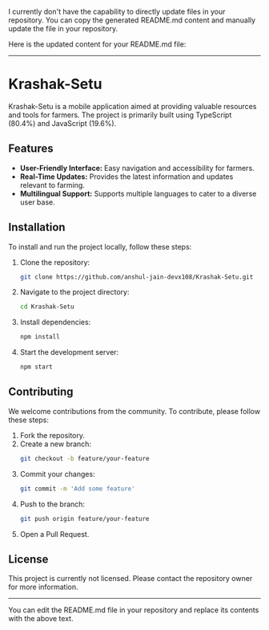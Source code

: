 I currently don't have the capability to directly update files in your repository. You can copy the generated README.md content and manually update the file in your repository.

Here is the updated content for your README.md file:

---

# Krashak-Setu

Krashak-Setu is a mobile application aimed at providing valuable resources and tools for farmers. The project is primarily built using TypeScript (80.4%) and JavaScript (19.6%).

## Features

- **User-Friendly Interface:** Easy navigation and accessibility for farmers.
- **Real-Time Updates:** Provides the latest information and updates relevant to farming.
- **Multilingual Support:** Supports multiple languages to cater to a diverse user base.

## Installation

To install and run the project locally, follow these steps:

1. Clone the repository:
   ```sh
   git clone https://github.com/anshul-jain-devx108/Krashak-Setu.git
   ```
2. Navigate to the project directory:
   ```sh
   cd Krashak-Setu
   ```
3. Install dependencies:
   ```sh
   npm install
   ```
4. Start the development server:
   ```sh
   npm start
   ```

## Contributing

We welcome contributions from the community. To contribute, please follow these steps:

1. Fork the repository.
2. Create a new branch:
   ```sh
   git checkout -b feature/your-feature
   ```
3. Commit your changes:
   ```sh
   git commit -m 'Add some feature'
   ```
4. Push to the branch:
   ```sh
   git push origin feature/your-feature
   ```
5. Open a Pull Request.

## License

This project is currently not licensed. Please contact the repository owner for more information.

---

You can edit the README.md file in your repository and replace its contents with the above text.
